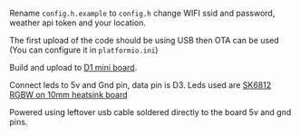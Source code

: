 Rename `config.h.example` to `config.h` change WIFI ssid and password, weather api token and your location.

The first upload of the code should be using USB then OTA can be used (You can configure it in `platformio.ini`)



Build and upload to [D1 mini board](https://www.wemos.cc/en/latest/d1/d1_mini.html).

Connect leds to 5v and Gnd pin, data pin is D3. Leds used are [SK6812 RGBW on 10mm heatsink board](https://ae01.alicdn.com/kf/Hddb9a499bdc74a99a4dc9ed579735a15G/100-Pcs-SK6812-RGBW-SMD-Chips-Light-Beads-Heatsink-Board-10mm-x-3mm-WS2812B-LED-IC.jpg_Q90.jpg_.webp)

Powered using leftover usb cable soldered directly to the board 5v and gnd pins.
